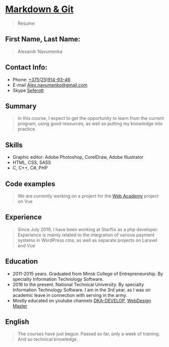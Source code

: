 # [Markdown & Git](https://github.com/Alex-Navumenko/rsschool-cv)

> Resume

## First Name, Last Name:

> Alexandr Navumenka

## Contact Info:

* Phone: [+375(25)914-93-46](tel:+375259149346) 
* E-mail [Alex.navumenko@gmail.com](mailto:Alex.navumenko@gmail.com)
* Skype [Seferott](skype:live:.cid.fa79fc2699ebe1d5)

## Summary

> In this course, I expect to get the opportunity to learn from the current program, using good resources, as well as putting my knowledge into practice.

## Skills

* Graphic editor: Adobe Photoshop, CorelDraw, Adobe Illustrator
* HTML, CSS, SASS
* C, C++, C#, PHP

## Code examples

> We are currently working on a project for the [Web Academy](https://github.com/nerfenoff/wacademy) project on Vue

## Experience

> Since July 2019, I have been working at Starflix as a php developer. Experience is mainly related to the integration of various payment systems in WordPress cms, as well as separate projects on Laravel and Vue

## Education

* 2011-2015 years. Graduated from Minsk College of Entrepreneurship. By specialty Information Technology Software.
* 2016 to the present. National Technical University. By specialty Information Technology Software. I am in the 3rd year, as I was on academic leave in connection with serving in the army.
* Mostly educated on youtube channels [DKA-DEVELOP](https://www.youtube.com/channel/UCWdmR3tpvXkzubAZugUQLdw), [WebDesign Master](https://www.youtube.com/channel/UC7enHM_oJRYJOnyJrcRzwbg)

## English

> The courses have just begun. Passed so far, only a week of training. And so technical knowledge.